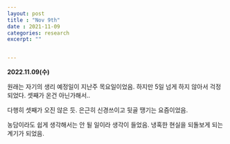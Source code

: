 ```yaml
---
layout: post
title : "Nov 9th"
date : 2021-11-09
categories: research
excerpt: ""


---
```

 

**2022.11.09(수)**



원래는 자기의 생리 예정일이 지난주 목요일이었음. 하지만 5일 넘게 하지 않아서 걱정되었다. 셋째가 온건 아닌가해서..

다행히 셋째가 오진 않은 듯. 은근히 신경쓰이고 뒷골 땡기는 요즘이었음. 

농담이라도 쉽게 생각해서는 안 될 일이라 생각이 들었음. 냉혹한 현실을 되돌보게 되는 계기가 되었음. 

